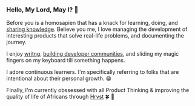 ### Hello, My Lord, May I? 👋

Before you is a homosapien that has a knack for learning, doing, and [sharing knowledge](https://hackernoon.com/u/Peculiar). Believe you me, I love managing the development of interesting products that solve real-life problems, and documenting the journey.

I enjoy [writng](https://hackernoon.com/u/Peculiar), [building developer communities](https://chat.whatsapp.com/Lr86mcuNudSFMlwNpqyppB), and sliding my magic fingers on my keyboard till something happens.

I adore continuous learners. I'm specifically referring to folks that are intentional about their personal growth. 😁

Finally, I'm currently obssessed with all Product Thinking & improving the quality of life of Africans through [Hrvst](https://www.hrvst.market/) 🍀 🌱


